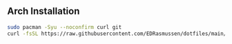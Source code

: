 ## Arch Installation

```bash
sudo pacman -Syu --noconfirm curl git
curl -fsSL https://raw.githubusercontent.com/EDRasmussen/dotfiles/main/arch_install.sh | bash```
